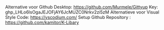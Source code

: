 
Alternative voor Github Desktop: https://github.com/Murmele/Gittyup
Key: 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
Alternatieve voor Visual Style Code: https://vscodium.com/
Setup Github Repository : https://github.com/kamitor/K-Libary
